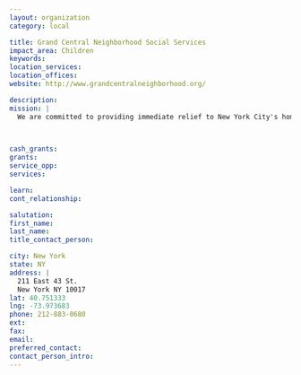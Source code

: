 ```yaml
---
layout: organization
category: local

title: Grand Central Neighborhood Social Services
impact_area: Children
keywords: 
location_services: 
location_offices: 
website: http://www.grandcentralneighborhood.org/

description: 
mission: |
  We are committed to providing immediate relief to New York City's homeless population. The homeless find information regarding employment, housing and counseling programs.

  

cash_grants: 
grants: 
service_opp: 
services: 

learn: 
cont_relationship: 

salutation: 
first_name: 
last_name: 
title_contact_person: 

city: New York
state: NY
address: |
  211 East 43 St.     
  New York NY 10017
lat: 40.751333
lng: -73.973683
phone: 212-883-0680
ext: 
fax: 
email: 
preferred_contact: 
contact_person_intro: 
---
```

